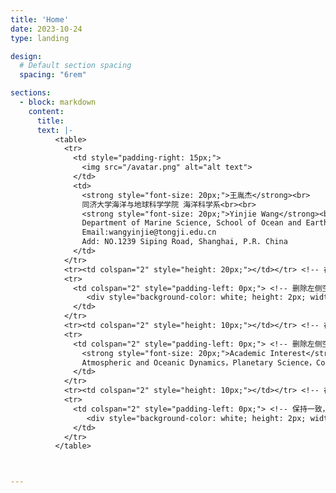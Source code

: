 ```yaml
---
title: 'Home'
date: 2023-10-24
type: landing

design:
  # Default section spacing
  spacing: "6rem"

sections:
  - block: markdown
    content:
      title: 
      text: |-
          <table>
            <tr>
              <td style="padding-right: 15px;">
                <img src="/avatar.png" alt="alt text">
              </td>
              <td>
                <strong style="font-size: 20px;">王胤杰</strong><br>
                同济大学海洋与地球科学学院 海洋科学系<br><br>
                <strong style="font-size: 20px;">Yinjie Wang</strong><br>
                Department of Marine Science, School of Ocean and Earth Sciences, Tongji University<br>
                Email:wangyinjie@tongji.edu.cn
                Add: NO.1239 Siping Road, Shanghai, P.R. China
              </td>
            </tr>
            <tr><td colspan="2" style="height: 20px;"></td></tr> <!-- 在这里添加一个空行的效果 -->
            <tr>
              <td colspan="2" style="padding-left: 0px;"> <!-- 删除左侧空白 -->
                 <div style="background-color: white; height: 2px; width: 100%; margin: 0;"></div> <!-- 修改横杠颜色为黑色，宽度为100%，边距为0 -->
              </td>
            </tr>
            <tr><td colspan="2" style="height: 10px;"></td></tr> <!-- 在这里添加一个空行的效果 -->
            <tr>
              <td colspan="2" style="padding-left: 0px;"> <!-- 删除左侧空白，使文本对齐 -->
                <strong style="font-size: 20px;">Academic Interest</strong><br>
                Atmospheric and Oceanic Dynamics，Planetary Science，Complex System<br>
              </td>
            </tr>
            <tr><td colspan="2" style="height: 10px;"></td></tr> <!-- 在这里添加一个空行的效果 -->
            <tr>
              <td colspan="2" style="padding-left: 0px;"> <!-- 保持一致，删除左侧空白 -->
                 <div style="background-color: white; height: 2px; width: 100%; margin: 0;"></div> <!-- 保持横杠样式一致 -->
              </td>
            </tr>
          </table>



---
```

